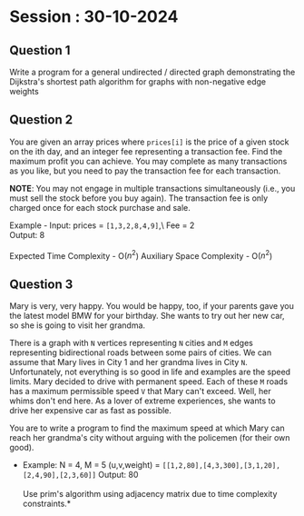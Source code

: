 # Session : 30-10-2024

## Question 1

Write a program for a general undirected / directed graph demonstrating the Dijkstra's shortest path algorithm for graphs with non-negative edge weights

## Question 2

You are given an array prices where `prices[i]` is the price of a given stock on the ith day, and an integer fee representing a transaction fee. Find the maximum profit you can achieve. You may complete as many transactions as you like, but you need to pay the transaction fee for each transaction.

**NOTE**: You may not engage in multiple transactions simultaneously (i.e., you must sell the stock before you buy again). The transaction fee is only charged once for each stock purchase and sale.

Example - 
Input: prices = `[1,3,2,8,4,9]`,\ 
Fee = 2 \
Output: 8 \
\
Expected Time Complexity - O($n^2$) 
Auxiliary Space Complexity - O($n^2$)

## Question 3

Mary is very, very happy. You would be happy, too, if your parents gave you the latest model BMW for your birthday. She wants to try out her new car, so she is going to visit her grandma. 

There is a graph with `N` vertices representing `N` cities and `M` edges representing bidirectional roads between some pairs of cities. We can assume that Mary lives in City 1 and her grandma lives in City `N`. Unfortunately, not everything is so good in life and examples are the speed limits. Mary decided to drive with permanent speed. Each of these `M` roads has a maximum permissible speed `V` that Mary can't exceed. Well, her whims don't end here. As a lover of extreme experiences, she wants to drive her expensive car as fast as possible.

You are to write a program to find the maximum speed at which Mary can reach her grandma's city without arguing with the policemen (for their own good).

* Example:
N = 4, M = 5
(u,v,weight) = `[[1,2,80],[4,3,300],[3,1,20],[2,4,90],[2,3,60]]`
Output: 80 \
\
Use prim's algorithm using adjacency matrix due to time complexity constraints.*
